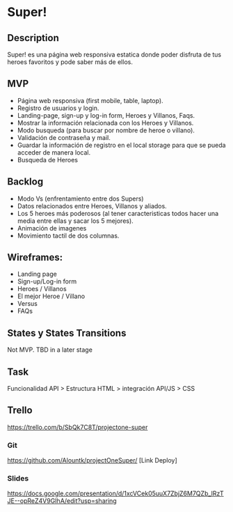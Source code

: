 # Super!

## Description
Super! es una página web responsiva estatica donde poder disfruta de tus heroes favoritos y pode saber más de ellos.  


## MVP
- Página web responsiva (first mobile, table, laptop).
- Registro de usuarios y login.
- Landing-page, sign-up y log-in form,  Heroes y Villanos, Faqs.
- Mostrar la información relacionada con los Heroes y Villanos.
- Modo busqueda (para buscar por nombre de heroe o villano).
- Validación de contraseña y mail. 
- Guardar la información de registro en el local storage para que se pueda acceder de manera local. 
- Busqueda de Heroes


## Backlog
- Modo Vs (enfrentamiento entre dos Supers)
- Datos relacionados entre Heroes, Villanos y aliados.
- Los 5 heroes más poderosos (al tener caracteristicas todos hacer una media entre ellas y sacar los 5 mejores).
- Animación de imagenes
- Movimiento tactil de dos columnas. 




## Wireframes: 
- Landing page
- Sign-up/Log-in form
- Heroes / Villanos
- El mejor Heroe / Villano
- Versus
- FAQs


## States y States Transitions
Not MVP. TBD in a later stage


## Task
Funcionalidad API > Estructura HTML > integración API/JS > CSS

## Trello
https://trello.com/b/SbQk7C8T/projectone-super

### Git
https://github.com/Alountk/projectOneSuper/
[Link Deploy]


### Slides
https://docs.google.com/presentation/d/1xcVCek05uuX7ZbjZ6M7QZb_lRzTJE--opReZ4V9GIhA/edit?usp=sharing
